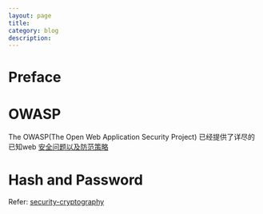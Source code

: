 ```yaml
---
layout: page
title:	
category: blog
description: 
---
```

# Preface

# OWASP
The OWASP(The Open Web Application Security Project) 已经提供了详尽的已知web [安全问题以及防范策略](https://www.owasp.org/index.php/Guide_Table_of_Contents)

# Hash and Password
Refer: [security-cryptography](/p/security-cryptography)

